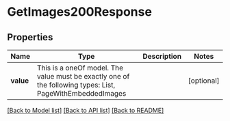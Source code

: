 # GetImages200Response



## Properties
Name | Type | Description | Notes
------------ | ------------- | ------------- | -------------
**value** | This is a oneOf model. The value must be exactly one of the following types: List, PageWithEmbeddedImages |  | [optional] 




[[Back to Model list]](../README.md#models) [[Back to API list]](../README.md#api-endpoints) [[Back to README]](../README.md)


